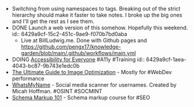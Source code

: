 - Switching from using namespaces to tags. Breaking out of the strict hierarchy should make it faster to take notes. I broke up the big ones and I'll get the rest as I see them.
- DONE Launch a web version of this somehow. Hopefully this weekend.
  id:: 6429a9cf-15c2-451c-9ae9-f070b7bd0aba
	- Live at BillLudwig.me. Done with Github pages and https://github.com/pengx17/knowledge-garden/blob/main/.github/workflows/main.yml
- DOING [Accessibility for Everyone](https://levelup.video/tutorials/accessibility-for-everyone) #A11y #Training
id:: 6429a9cf-1aea-4043-bc87-9b743e1edc0b
- [The Ultimate Guide to Image Optimization](https://calibreapp.com/blog/image-optimisation-guide) - Mostly for #WebDev performance
- [WhatsMyName](https://github.com/WebBreacher/WhatsMyName) - Social media scanner for usernames. Created by Micah Hoffman. #OSINT #SOCMINT
- [Schema Markup 101](https://training.schemaapp.com/courses/schema-101) - Schema markup course for #SEO
